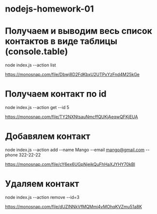 # nodejs-homework-01

# Получаем и выводим весь список контактов в виде таблицы (console.table)

node index.js --action list

https://monosnap.com/file/Dbwj8D2FdKbxU2UTPxYzFnd4M25kGe

# Получаем контакт по id

node index.js --action get --id 5

https://monosnap.com/file/TY2NXNtsauNmcffQUKjAeqwQFKjEUA

# Добавялем контакт

node index.js --action add --name Mango --email mango@gmail.com --phone 322-22-22

https://monosnap.com/file/cY6ex6UGpNjeikQuFhHaXJYHY70kBl

# Удаляем контакт

node index.js --action remove --id=3

https://monosnap.com/file/dUZlNNkVfMQMmi4vMOhqKVZmu51a8K

